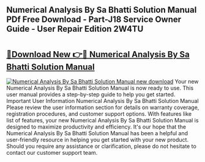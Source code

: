 ## Numerical Analysis By Sa Bhatti Solution Manual PDf Free Download - Part-J18 Service Owner Guide - User Repair Edition 2W4TU

# <h2><a href="http://bc46810.oget.top/?id=Numerical+Analysis+By+Sa+Bhatti+Solution+Manual">🔗Download New 👉🔴 Numerical Analysis By Sa Bhatti Solution Manual</a></h2>

[![Numerical Analysis By Sa Bhatti Solution Manual new download](https://i.imgur.com/5g1atiW.png)](http://bc46810.oget.top/?id=Numerical+Analysis+By+Sa+Bhatti+Solution+Manual)
Your new Numerical Analysis By Sa Bhatti Solution Manual is now ready to use. This user manual provides a step-by-step guide to help you get started. Important User Information Numerical Analysis By Sa Bhatti Solution Manual Please review the user information section for details on warranty coverage, registration procedures, and customer support options. With features like list of features, your new Numerical Analysis By Sa Bhatti Solution Manual is designed to maximize productivity and efficiency. It's our hope that the Numerical Analysis By Sa Bhatti Solution Manual has been a helpful and user-friendly resource in helping you get started with your new product. Should you require any assistance or clarification, please do not hesitate to contact our customer support team.
